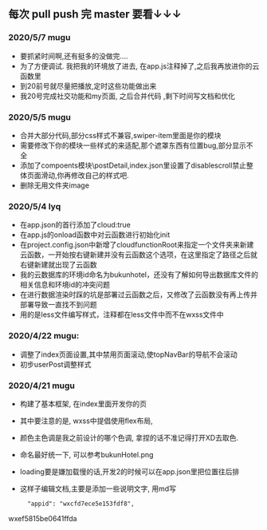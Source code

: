 ## 每次 pull push 完 master 要看↓↓↓
### 2020/5/7 mugu
- 要抓紧时间啊,还有挺多的没做完....
- 为了方便调试. 我把我的环境放了进去, 在app.js注释掉了,之后我再放进你的云函数里
- 到20前号就尽量把播放,定时这些功能做出来
- 我20号完成社交功能和my页面, 之后合并代码 ,剩下时间写文档和优化
### 2020/5/5 mugu
- 合并大部分代码,部分css样式不兼容,swiper-item里面是你的模块
- 需要修改下你的模块一些样式的来适配,那个遮罩东西有位置bug,部分显示不全
- 添加了compoents模块\postDetail,index.json里设置了disablescroll禁止整体页面滑动,你再修改自己的样式吧.
- 删除无用文件夹image
### 2020/5/4 lyq
- 在app.json的首行添加了cloud:true
- 在app.js的onload函数中对云函数进行初始化init
- 在project.config.json中新增了cloudfunctionRoot来指定一个文件夹来新建云函数，一开始按右键新建并没有云函数这个选项，在这里指定了路径之后就
右键新建就出现了云函数
- 我的云数据库的环境id命名为bukunhotel，还没有了解如何导出数据库文件的相关信息和环境id的冲突问题
- 在进行数据渲染时踩的坑是部署过云函数之后，又修改了云函数没有再上传并部署导致一直找不到问题
- 用的是less文件编写样式，注释都在less文件中而不在wxss文件中
### 2020/4/22 mugu:
- 调整了index页面设置,其中禁用页面滚动,使topNavBar的导航不会滚动
- 初步userPost调整样式
### 2020/4/21 mugu
- 构建了基本框架, 在index里面开发你的页
- 其中要注意的是, wxss中提倡使用flex布局, 
- 颜色主色调是我之前设计的哪个色调, 拿捏的话不准记得打开XD去取色. 
- 命名最好统一下, 可以参考bukunHotel.png
- loading要是嫌加载慢的话,开发2的时候可以在app.json里把位置往后排
- 这样子编辑文档,主要是添加一些说明文字, 用md写

		"appid": "wxcfd7ece5e153fdf8",
wxef5815be0641ffda

